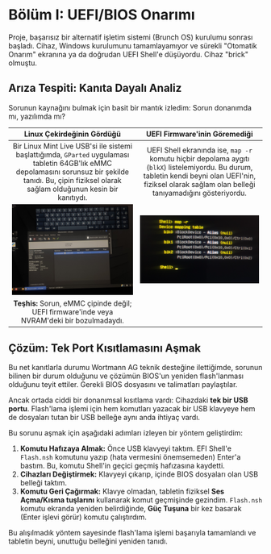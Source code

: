 # Bölüm I: UEFI/BIOS Onarımı

Proje, başarısız bir alternatif işletim sistemi (Brunch OS) kurulumu sonrası başladı. Cihaz, Windows kurulumunu tamamlayamıyor ve sürekli "Otomatik Onarım" ekranına ya da doğrudan UEFI Shell'e düşüyordu. Cihaz "brick" olmuştu.

## Arıza Tespiti: Kanıta Dayalı Analiz

Sorunun kaynağını bulmak için basit bir mantık izledim: Sorun donanımda mı, yazılımda mı?

| Linux Çekirdeğinin Gördüğü | UEFI Firmware'inin Göremediği |
| :---: | :---: |
| Bir Linux Mint Live USB'si ile sistemi başlattığımda, `GParted` uygulaması tabletin 64GB'lık eMMC depolamasını sorunsuz bir şekilde tanıdı. Bu, çipin fiziksel olarak sağlam olduğunun kesin bir kanıtıydı. | UEFI Shell ekranında ise, `map -r` komutu hiçbir depolama aygıtı (`blkX`) listelemiyordu. Bu durum, tabletin kendi beyni olan UEFI'nin, fiziksel olarak sağlam olan belleği tanıyamadığını gösteriyordu. |
| <img src="../assets/images/thumbnail_17477595295231327780041398629873.jpg.jpg" width="350"> | <img src="../assets/images/Outlook-qgcwu443.png" width="350"> |
| **Teşhis:** Sorun, eMMC çipinde değil; UEFI firmware'inde veya NVRAM'deki bir bozulmadaydı. |

## Çözüm: Tek Port Kısıtlamasını Aşmak

Bu net kanıtlarla durumu Wortmann AG teknik desteğine ilettiğimde, sorunun bilinen bir durum olduğunu ve çözümün BIOS'un yeniden flash'lanması olduğunu teyit ettiler. Gerekli BIOS dosyasını ve talimatları paylaştılar.

Ancak ortada ciddi bir donanımsal kısıtlama vardı: Cihazdaki **tek bir USB portu**. Flash'lama işlemi için hem komutları yazacak bir USB klavyeye hem de dosyaları tutan bir USB belleğe aynı anda ihtiyaç vardı.

Bu sorunu aşmak için aşağıdaki adımları izleyen bir yöntem geliştirdim:

1.  **Komutu Hafızaya Almak:** Önce USB klavyeyi taktım. EFI Shell'e `Flash.nsh` komutunu yazıp (hata vermesini önemsemeden) Enter'a bastım. Bu, komutu Shell'in geçici geçmiş hafızasına kaydetti.
2.  **Cihazları Değiştirmek:** Klavyeyi çıkarıp, içinde BIOS dosyaları olan USB belleği taktım.
3.  **Komutu Geri Çağırmak:** Klavye olmadan, tabletin fiziksel **Ses Açma/Kısma tuşlarını** kullanarak komut geçmişinde gezindim. `Flash.nsh` komutu ekranda yeniden belirdiğinde, **Güç Tuşuna** bir kez basarak (Enter işlevi görür) komutu çalıştırdım.

Bu alışılmadık yöntem sayesinde flash'lama işlemi başarıyla tamamlandı ve tabletin beyni, unuttuğu belleğini yeniden tanıdı.
